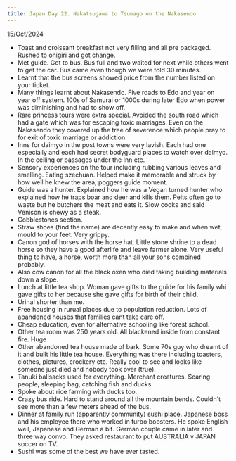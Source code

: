 ```yaml
---
title: Japan Day 22. Nakatsugawa to Tsumago on the Nakasendo
---
```


15/Oct/2024

- Toast and croissant breakfast not very filling and all pre packaged. Rushed to onigiri and got change.
- Met guide. Got to bus. Bus full and two waited for next while others went to get the car. Bus came even though we were told 30 minutes. 
- Learnt that the bus screens showed price from the number listed on your ticket.
- Many things learnt about Nakasendo. Five roads to Edo and year on year off system. 100s of Samurai or 1000s during later Edo when power was diminishing and had to show off.
- Rare princess tours were extra special. Avoided the south road which had a gate which was for escaping toxic marriages. Even on the Nakasendo they covered up the tree of severence which people pray to for exit of toxic marriage or addiction.
- Inns for daimyo in the post towns were very lavish. Each had one especially and each had secret bodyguard places to watch over daimyo. In the ceiling or passages under the Inn etc.
- Sensory experiences on the tour including rubbing various leaves and smelling. Eating szechuan. Helped make it memorable and struck by how well he knew the area, poggers guide moment. 
- Guide was a hunter. Explained how he was a Vegan turned hunter who explained how he traps boar and deer and kills them. Pelts often go to waste but he butchers the meat and eats it. Slow cooks and said Venison is chewy as a steak.
- Cobblestones section.
- Straw shoes (find the name) are decently easy to make and when wet, mould to your feet. Very grippy. 
- Canon god of horses with the horse hat. Little stone shrine to a dead horse so they have a good afterlife and leave farmer alone. Very useful thing to have, a horse, worth more than all your sons combined probably.
- Also cow canon for all the black oxen who died taking building materials down a slope.
- Lunch at little tea shop. Woman gave gifts to the guide for his family whi gave gifts to her because she gave gifts for birth of their child. 
- Urinal shorter than me.
- Free housing in rurual places due to population reduction. Lots of abandoned houses that families cant take care off.
- Cheap education, even for alternative schooling like forest school.
- Other tea room was 250 years old. All blackened inside from constant fire. Huge 
- Other abandoned tea house made of bark. Some 70s guy who dreamt of it and built his little tea house. Everything was there including toasters, clothes, pictures, crockery etc. Really cool to see and looks like someone just died and nobody took over (true).
- Tanuki ballsacks used for everything. Merchant creatures. Scaring people, sleeping bag, catching fish and ducks.
- Spoke about rice farming with ducks too.
- Crazy bus ride. Hard to stand around all the mountain bends. Couldn't see more than a few meters ahead of the bus.
- Dinner at family run (apparently community) sushi place. Japanese boss and his employee there who worked in turbo boosters. He spoke English well, Japanese and German a bit. German couple came in later and three way convo. They asked restaurant to put AUSTRALIA v JAPAN soccer on TV. 
- Sushi was some of the best we have ever tasted.
